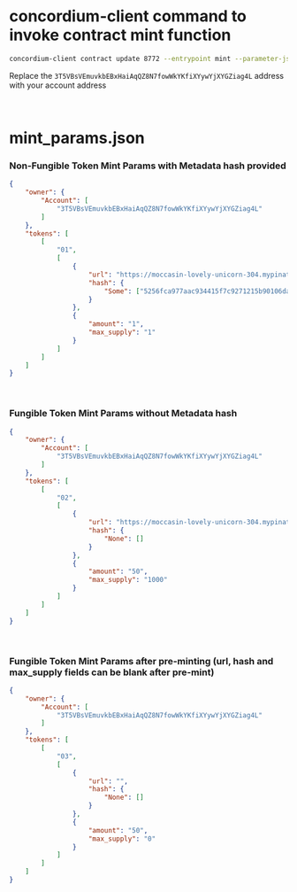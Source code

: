 # concordium-client command to invoke contract mint function
```bash
concordium-client contract update 8772 --entrypoint mint --parameter-json mint_params.json --schema dist/schema.bin --sender 3T5VBsVEmuvkbEBxHaiAqQZ8N7fowWkYKfiXYywYjXYGZiag4L --energy 6000 --grpc-port 20000 --grpc-ip node.testnet.concordium.com
```
Replace the `3T5VBsVEmuvkbEBxHaiAqQZ8N7fowWkYKfiXYywYjXYGZiag4L` address with your account address

<br>

# mint_params.json
### Non-Fungible Token Mint Params with Metadata hash provided
```json
{
    "owner": {
        "Account": [
            "3T5VBsVEmuvkbEBxHaiAqQZ8N7fowWkYKfiXYywYjXYGZiag4L"
        ]
    },
    "tokens": [
        [
            "01",
            [
                {
                    "url": "https://moccasin-lovely-unicorn-304.mypinata.cloud/ipfs/QmNdx4Hb7S61R5ZhUwr95zcSMvDHFVcn9fM4y2D1ENgpim",
                    "hash": {
                        "Some": ["5256fca977aac934415f7c9271215b90106da832291b73c009ca0b21b1ac3a8a"]
                    }
                },
                {
                    "amount": "1",
                    "max_supply": "1"
                }
            ]
        ]
    ]
}
```
<br>

### Fungible Token Mint Params without Metadata hash
```json
{
    "owner": {
        "Account": [
            "3T5VBsVEmuvkbEBxHaiAqQZ8N7fowWkYKfiXYywYjXYGZiag4L"
        ]
    },
    "tokens": [
        [
            "02",
            [
                {
                    "url": "https://moccasin-lovely-unicorn-304.mypinata.cloud/ipfs/QmNdx4Hb7S61R5ZhUwr95zcSMvDHFVcn9fM4y2D1ENgpim",
                    "hash": {
                        "None": []
                    }
                },
                {
                    "amount": "50",
                    "max_supply": "1000"
                }
            ]
        ]
    ]
}
```
<br>

### Fungible Token Mint Params after pre-minting (url, hash and max_supply fields can be blank after pre-mint)
```json
{
    "owner": {
        "Account": [
            "3T5VBsVEmuvkbEBxHaiAqQZ8N7fowWkYKfiXYywYjXYGZiag4L"
        ]
    },
    "tokens": [
        [
            "03",
            [
                {
                    "url": "",
                    "hash": {
                        "None": []
                    }
                },
                {
                    "amount": "50",
                    "max_supply": "0"
                }
            ]
        ]
    ]
}
```